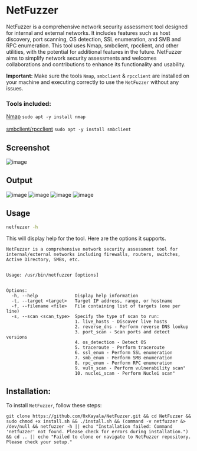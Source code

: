 # NetFuzzer
NetFuzzer is a comprehensive network security assessment tool designed for internal and external networks. It includes features such as host discovery, port scanning, OS detection, SSL enumeration, and SMB and RPC enumeration. This tool uses Nmap, smbclient, rpcclient, and other utilities, with the potential for additional features in the future. NetFuzzer aims to simplify network security assessments and welcomes collaborations and contributions to enhance its functionality and usability.

**Important:** Make sure the tools `Nmap`, `smbclient` & `rpcclient` are installed on your machine and executing correctly to use the `NetFuzzer` without any issues.

### Tools included:
[Nmap]() `sudo apt -y install nmap`<br><br>
[smbclient/rpcclient]() `sudo apt -y install smbclient`

## Screenshot
![image](https://github.com/0xKayala/NetFuzzer/assets/16838353/8cd3a6d5-dff1-4f93-a373-bd9e689055c8)

## Output
![image](https://github.com/0xKayala/NetFuzzer/assets/16838353/297e0cd2-faa9-48c3-b6e4-56a7fec4dfb5)
![image](https://github.com/0xKayala/NetFuzzer/assets/16838353/63fbbd71-f20b-4d50-b620-b438f9e49a11)
![image](https://github.com/0xKayala/NetFuzzer/assets/16838353/eec79e73-16bf-480a-b70e-afa3059a1421)
![image](https://github.com/0xKayala/NetFuzzer/assets/16838353/59825ca9-57c1-490e-a024-f509b93ec0a2)

## Usage

```sh
netfuzzer -h
```

This will display help for the tool. Here are the options it supports.

```console
NetFuzzer is a comprehensive network security assessment tool for internal/external networks including firewalls, routers, switches, Active Directory, SMBs, etc.


Usage: /usr/bin/netfuzzer [options]


Options:
  -h, --help              Display help information
  -t, --target <target>   Target IP address, range, or hostname
  -f, --filename <file>   File containing list of targets (one per line)
  -s, --scan <scan_type>  Specify the type of scan to run:
                          1. live_hosts - Discover live hosts
                          2. reverse_dns - Perform reverse DNS lookup
                          3. port_scan - Scan ports and detect versions
                          4. os_detection - Detect OS
                          5. traceroute - Perform traceroute
                          6. ssl_enum - Perform SSL enumeration
                          7. smb_enum - Perform SMB enumeration
                          8. rpc_enum - Perform RPC enumeration
                          9. vuln_scan - Perform vulnerability scan"
                          10. nuclei_scan - Perform Nuclei scan"
```  

## Installation:

To install `NetFuzzer`, follow these steps:

```
git clone https://github.com/0xKayala/NetFuzzer.git && cd NetFuzzer && sudo chmod +x install.sh && ./install.sh && (command -v netfuzzer &> /dev/null && netfuzzer -h || echo "Installation failed: Command 'netfuzzer' not found. Please check for errors during installation.") && cd .. || echo "Failed to clone or navigate to NetFuzzer repository. Please check your setup."
```
